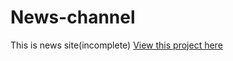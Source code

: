 # News-channel
This is news site(incomplete)
[View this project here](https://sammed-123.github.io/News-channel/)
